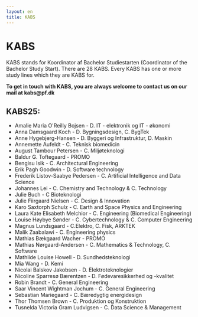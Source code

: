 ```yaml
---
layout: en
title: KABS
---
```


<h1>KABS</h1>

<p>
 KABS stands for Koordinator af Bachelor Studiestarten (Coordinator of the Bachelor Study Start). There are 28 KABS. Every KABS has one or more study lines which they are KABS for. <!-- <b>All KABS are also responsible for an introtrip.</b> -->
</p>

<p> <b> To get in touch with KABS, you are always welcome to contact us on our mail at kabs@pf.dk </b> </p>

<h2>KABS25:</h2>

<ul>
<li> Amalie Maria O'Reilly Bojsen - D. IT - elektronik og IT - økonomi</li>
<li> Anna Damsgaard Koch - D. Bygningsdesign, C. BygTek </li>
<li> Anne Hygebjerg-Hansen - D. Byggeri og Infrastruktur, D. Maskin </li>
<li> Annemette Aufeldt - C. Teknisk biomedicin </li>
<li> August Tambour Petersen - C. Miljøteknologi </li>
<li> Baldur G. Toftegaard - PROMO </li>
<li> Bengisu Isik - C. Architectural Engineering </li>
<li> Erik Pagh Goodwin - D. Software technology </li>
<li> Frederik Listov-Saabye Pedersen - C. Artificial Intelligence and Data Science </li>
<li> Johannes Lei - C. Chemistry and Technology & C. Technology </li>
<li> Julie Buch - C Bioteknologi </li>
<li> Julie Fiirgaard Nielsen - C. Design & Innovation </li>
<li> Karo Saxtorph Schulz - C. Earth and Space Physics and Engineering </li>
<li> Laura Kate Elisabeth Melchior - C. Engineering (Biomedical Engineering) </li>
<li> Louise Høybye Sønder - C. Cybertechnology & C. Computer Engineering </li>
<li> Magnus Lundsgaard - C.Elektro, C. Fisk, ARKTEK </li>
<li> Malik Zaabalawi - C. Engineering physics </li>
<li> Mathias Bækgaard Wacher - PROMO </li>
<li> Mathias Nørgaard-Andersen - C. Mathematics & Technology, C. Software </li>
<li> Mathilde Louise Howell - D. Sundhedsteknologi </li>
<li> Mia Wang - D. Kemi </li>
<li> Nicolai Balskov Jakobsen - D. Elektroteknologier </li>
<li> Nicoline Sparresø Bærentzen - D. Fødevaresikkerhed og -kvalitet </li>
<li> Robin Brandt - C. General Engineering </li>
<li> Saar Vincent Wightman Jochum - C. General Engineering </li>
<li> Sebastian Mariegaard - C. Bæredygtig energidesign </li>
<li> Thor Thomsen Brown - C. Produktion og Konstruktion </li>
<li> Tusnelda Victoria Gram Ludvigsen - C. Data Science & Management</li>
</ul>
